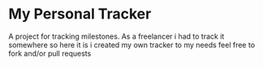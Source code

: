 # My Personal Tracker

A project for tracking milestones. As a freelancer i had to track it somewhere so here it is i created my own tracker to my needs feel free to fork and/or pull requests